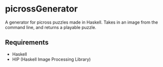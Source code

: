 # picrossGenerator

A generator for picross puzzles made in Haskell. Takes in an image from the command line, and returns a playable puzzle. 

## Requirements
- Haskell
- HIP (Haskell Image Processing Library)
